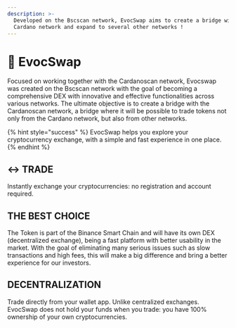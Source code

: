 ```yaml
---
description: >-
  Developed on the Bscscan network, EvocSwap aims to create a bridge with the
  Cardano network and expand to several other networks !
---
```


# 🔂 EvocSwap

Focused on working together with the Cardanoscan network, Evocswap was created on the Bscscan network with the goal of becoming a comprehensive DEX with innovative and effective functionalities across various networks. The ultimate objective is to create a bridge with the Cardanoscan network, a bridge where it will be possible to trade tokens not only from the Cardano network, but also from other networks.

{% hint style="success" %}
EvocSwap helps you explore your cryptocurrency exchange, with a simple and fast experience in one place.
{% endhint %}

## ↔️ TRADE

Instantly exchange your cryptocurrencies: no registration and account required.

## THE BEST CHOICE&#x20;

The Token is part of the Binance Smart Chain and will have its own DEX (decentralized exchange), being a fast platform with better usability in the market. With the goal of eliminating many serious issues such as slow transactions and high fees, this will make a big difference and bring a better experience for our investors.

## DECENTRALIZATION&#x20;

Trade directly from your wallet app. Unlike centralized exchanges. EvocSwap does not hold your funds when you trade: you have 100% ownership of your own cryptocurrencies.
